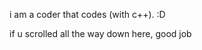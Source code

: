 i am a coder that codes (with c++). :D

















































if u scrolled all the way down here, good job
